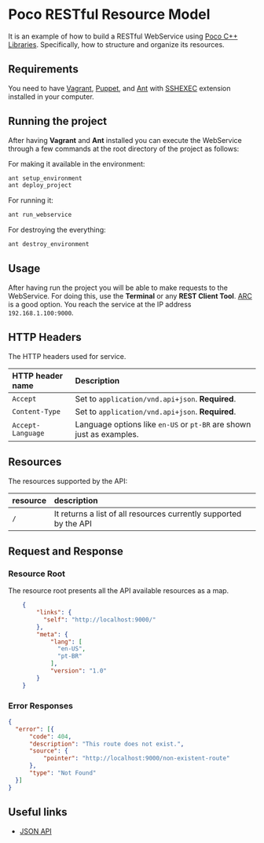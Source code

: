 # Poco RESTful Resource Model

It is an example of how to build a RESTful WebService using [Poco C++ Libraries](https://pocoproject.org). 
Specifically, how to structure and organize its resources.

## Requirements

You need to have [Vagrant](https://www.vagrantup.com/docs/installation), [Puppet](https://docs.puppet.com/puppet/3.8/install_debian_ubuntu.html), 
and [Ant](http://ant.apache.org/manual/install.html) with [SSHEXEC](https://ant.apache.org/manual/Tasks/sshexec.html) 
extension installed in your computer.

## Running the project 

After having **Vagrant** and **Ant** installed you can execute the WebService through a few commands at the root 
directory of the project as follows:

For making it available in the environment:
```bash
ant setup_environment
ant deploy_project
```

For running it:
```bash
ant run_webservice
```

For destroying the everything:
```bash
ant destroy_environment
```

## Usage

After having run the project you will be able to make requests to the WebService. 
For doing this, use the **Terminal** or any **REST Client Tool**. 
[ARC](https://chrome.google.com/webstore/detail/advanced-rest-client/hgmloofddffdnphfgcellkdfbfbjeloo) is a good option.
You reach the service at the IP address `192.168.1.100:9000`.

## HTTP Headers

The HTTP headers used for service.

| HTTP header name  | Description                       |
|:------------------|:----------------------------------|
| `Accept`          | Set to `application/vnd.api+json`. **Required**. | 
| `Content-Type`    | Set to `application/vnd.api+json`. **Required**. | 
| `Accept-Language` | Language options like `en-US` or `pt-BR` are shown just as examples. |  

## Resources

The resources supported by the API:

| resource              | description                       |
|:----------------------|:----------------------------------|
| `/`                   | It returns a list of all resources currently supported by the API |

## Request and Response

### Resource Root

The resource root presents all the API available resources as a map.

```json
    {
        "links": {
          "self": "http://localhost:9000/"
        },
        "meta": {
            "lang": [
              "en-US",
              "pt-BR"
            ],
            "version": "1.0"
        }
    }
```

### Error Responses

```json
{
  "error": [{
      "code": 404,
      "description": "This route does not exist.",
      "source": {
          "pointer": "http://localhost:9000/non-existent-route"
      },
      "type": "Not Found"
  }]
}
```

## Useful links

* [JSON API](http://jsonapi.org)
